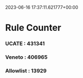 2023-06-16 17:37:11.621777+00:00
# Rule Counter 
 ### UCATE : 431341

 ### Veneto : 406965

 ### Allowlist : 13929